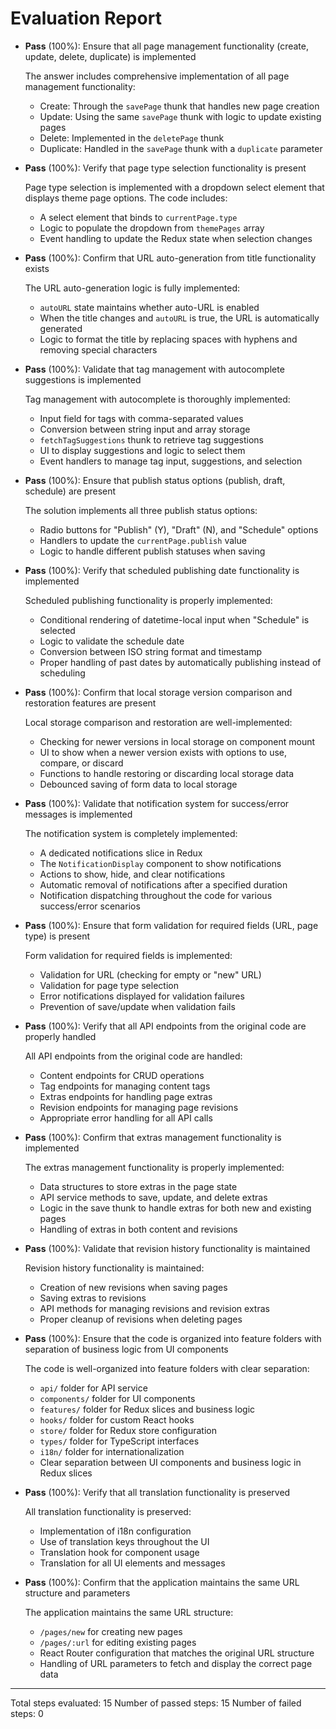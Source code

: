 # Evaluation Report

- **Pass** (100%): Ensure that all page management functionality (create, update, delete, duplicate) is implemented

    The answer includes comprehensive implementation of all page management functionality:
    - Create: Through the `savePage` thunk that handles new page creation
    - Update: Using the same `savePage` thunk with logic to update existing pages
    - Delete: Implemented in the `deletePage` thunk
    - Duplicate: Handled in the `savePage` thunk with a `duplicate` parameter

- **Pass** (100%): Verify that page type selection functionality is present

    Page type selection is implemented with a dropdown select element that displays theme page options. The code includes:
    - A select element that binds to `currentPage.type` 
    - Logic to populate the dropdown from `themePages` array
    - Event handling to update the Redux state when selection changes

- **Pass** (100%): Confirm that URL auto-generation from title functionality exists

    The URL auto-generation logic is fully implemented:
    - `autoURL` state maintains whether auto-URL is enabled
    - When the title changes and `autoURL` is true, the URL is automatically generated
    - Logic to format the title by replacing spaces with hyphens and removing special characters

- **Pass** (100%): Validate that tag management with autocomplete suggestions is implemented

    Tag management with autocomplete is thoroughly implemented:
    - Input field for tags with comma-separated values
    - Conversion between string input and array storage
    - `fetchTagSuggestions` thunk to retrieve tag suggestions
    - UI to display suggestions and logic to select them
    - Event handlers to manage tag input, suggestions, and selection

- **Pass** (100%): Ensure that publish status options (publish, draft, schedule) are present

    The solution implements all three publish status options:
    - Radio buttons for "Publish" (Y), "Draft" (N), and "Schedule" options
    - Handlers to update the `currentPage.publish` value
    - Logic to handle different publish statuses when saving

- **Pass** (100%): Verify that scheduled publishing date functionality is implemented

    Scheduled publishing functionality is properly implemented:
    - Conditional rendering of datetime-local input when "Schedule" is selected
    - Logic to validate the schedule date
    - Conversion between ISO string format and timestamp
    - Proper handling of past dates by automatically publishing instead of scheduling

- **Pass** (100%): Confirm that local storage version comparison and restoration features are present

    Local storage comparison and restoration are well-implemented:
    - Checking for newer versions in local storage on component mount
    - UI to show when a newer version exists with options to use, compare, or discard
    - Functions to handle restoring or discarding local storage data
    - Debounced saving of form data to local storage

- **Pass** (100%): Validate that notification system for success/error messages is implemented

    The notification system is completely implemented:
    - A dedicated notifications slice in Redux
    - The `NotificationDisplay` component to show notifications
    - Actions to show, hide, and clear notifications
    - Automatic removal of notifications after a specified duration
    - Notification dispatching throughout the code for various success/error scenarios

- **Pass** (100%): Ensure that form validation for required fields (URL, page type) is present

    Form validation for required fields is implemented:
    - Validation for URL (checking for empty or "new" URL)
    - Validation for page type selection
    - Error notifications displayed for validation failures
    - Prevention of save/update when validation fails

- **Pass** (100%): Verify that all API endpoints from the original code are properly handled

    All API endpoints from the original code are handled:
    - Content endpoints for CRUD operations
    - Tag endpoints for managing content tags
    - Extras endpoints for handling page extras
    - Revision endpoints for managing page revisions
    - Appropriate error handling for all API calls

- **Pass** (100%): Confirm that extras management functionality is implemented

    The extras management functionality is properly implemented:
    - Data structures to store extras in the page state
    - API service methods to save, update, and delete extras
    - Logic in the save thunk to handle extras for both new and existing pages
    - Handling of extras in both content and revisions

- **Pass** (100%): Validate that revision history functionality is maintained

    Revision history functionality is maintained:
    - Creation of new revisions when saving pages
    - Saving extras to revisions
    - API methods for managing revisions and revision extras
    - Proper cleanup of revisions when deleting pages

- **Pass** (100%): Ensure that the code is organized into feature folders with separation of business logic from UI components

    The code is well-organized into feature folders with clear separation:
    - `api/` folder for API service
    - `components/` folder for UI components
    - `features/` folder for Redux slices and business logic
    - `hooks/` folder for custom React hooks
    - `store/` folder for Redux store configuration
    - `types/` folder for TypeScript interfaces
    - `i18n/` folder for internationalization
    - Clear separation between UI components and business logic in Redux slices

- **Pass** (100%): Verify that all translation functionality is preserved

    All translation functionality is preserved:
    - Implementation of i18n configuration
    - Use of translation keys throughout the UI
    - Translation hook for component usage
    - Translation for all UI elements and messages

- **Pass** (100%): Confirm that the application maintains the same URL structure and parameters

    The application maintains the same URL structure:
    - `/pages/new` for creating new pages
    - `/pages/:url` for editing existing pages
    - React Router configuration that matches the original URL structure
    - Handling of URL parameters to fetch and display the correct page data

---

Total steps evaluated: 15
Number of passed steps: 15
Number of failed steps: 0
